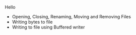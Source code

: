 Hello

- Opening, Closing, Renaming, Moving and Removing Files
- Writing bytes to file
- Writing to file using Buffered writer